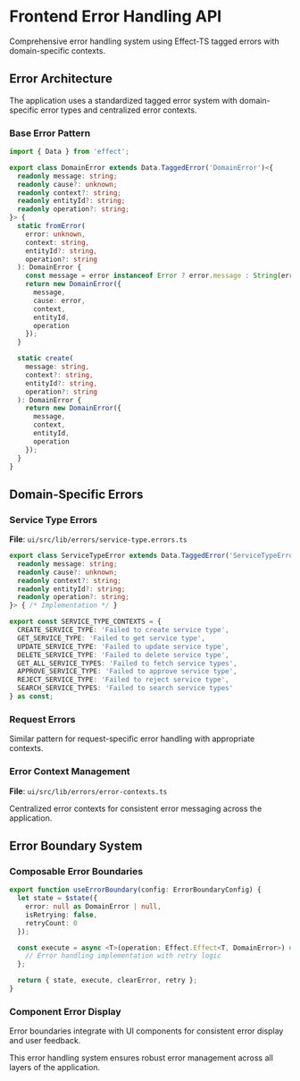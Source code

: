 # Frontend Error Handling API

Comprehensive error handling system using Effect-TS tagged errors with domain-specific contexts.

## Error Architecture

The application uses a standardized tagged error system with domain-specific error types and centralized error contexts.

### Base Error Pattern

```typescript
import { Data } from 'effect';

export class DomainError extends Data.TaggedError('DomainError')<{
  readonly message: string;
  readonly cause?: unknown;
  readonly context?: string;
  readonly entityId?: string;
  readonly operation?: string;
}> {
  static fromError(
    error: unknown,
    context: string,
    entityId?: string,
    operation?: string
  ): DomainError {
    const message = error instanceof Error ? error.message : String(error);
    return new DomainError({
      message,
      cause: error,
      context,
      entityId,
      operation
    });
  }

  static create(
    message: string,
    context?: string,
    entityId?: string,
    operation?: string
  ): DomainError {
    return new DomainError({
      message,
      context,
      entityId,
      operation
    });
  }
}
```

## Domain-Specific Errors

### Service Type Errors

**File**: `ui/src/lib/errors/service-type.errors.ts`

```typescript
export class ServiceTypeError extends Data.TaggedError('ServiceTypeError')<{
  readonly message: string;
  readonly cause?: unknown;
  readonly context?: string;
  readonly entityId?: string;
  readonly operation?: string;
}> { /* Implementation */ }

export const SERVICE_TYPE_CONTEXTS = {
  CREATE_SERVICE_TYPE: 'Failed to create service type',
  GET_SERVICE_TYPE: 'Failed to get service type',
  UPDATE_SERVICE_TYPE: 'Failed to update service type',
  DELETE_SERVICE_TYPE: 'Failed to delete service type',
  GET_ALL_SERVICE_TYPES: 'Failed to fetch service types',
  APPROVE_SERVICE_TYPE: 'Failed to approve service type',
  REJECT_SERVICE_TYPE: 'Failed to reject service type',
  SEARCH_SERVICE_TYPES: 'Failed to search service types'
} as const;
```

### Request Errors

Similar pattern for request-specific error handling with appropriate contexts.

### Error Context Management

**File**: `ui/src/lib/errors/error-contexts.ts`

Centralized error contexts for consistent error messaging across the application.

## Error Boundary System

### Composable Error Boundaries

```typescript
export function useErrorBoundary(config: ErrorBoundaryConfig) {
  let state = $state({
    error: null as DomainError | null,
    isRetrying: false,
    retryCount: 0
  });

  const execute = async <T>(operation: Effect.Effect<T, DomainError>) => {
    // Error handling implementation with retry logic
  };

  return { state, execute, clearError, retry };
}
```

### Component Error Display

Error boundaries integrate with UI components for consistent error display and user feedback.

This error handling system ensures robust error management across all layers of the application.